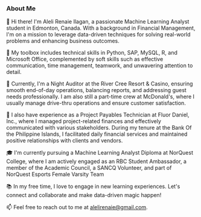 ### About Me

👋 Hi there! I'm Aleli Renaie Ilagan, a passionate Machine Learning Analyst student in Edmonton, Canada. With a background in Financial Management, I'm on a mission to leverage data-driven techniques for solving real-world problems and enhancing business outcomes.

🧠 My toolbox includes technical skills in Python, SAP, MySQL, R, and Microsoft Office, complemented by soft skills such as effective communication, time management, teamwork, and unwavering attention to detail.

🌟 Currently, I'm a Night Auditor at the River Cree Resort & Casino, ensuring smooth end-of-day operations, balancing reports, and addressing guest needs professionally. I am also still a part-time crew at McDonald's, where I usually manage drive-thru operations and ensure customer satisfaction.

💼 I also have experience as a Project Payables Technician at Fluor Daniel, Inc., where I managed project-related finances and effectively communicated with various stakeholders. During my tenure at the Bank Of the Philippine Islands, I facilitated daily financial services and maintained positive relationships with clients and vendors.

🎓 I'm currently pursuing a Machine Learning Analyst Diploma at NorQuest College, where I am actively engaged as an RBC Student Ambassador, a member of the Academic Council, a SANCQ Volunteer, and part of NorQuest Esports Female Varsity Team

📚 In my free time, I love to engage in new learning experiences. Let's connect and collaborate and make data-driven magic happen!

📫 Feel free to reach out to me at alelirenaie@gmail.com. 

<!---
alelirenaie/alelirenaie is a ✨ special ✨ repository because its `README.md` (this file) appears on your GitHub profile.
You can click the Preview link to take a look at your changes.
--->
